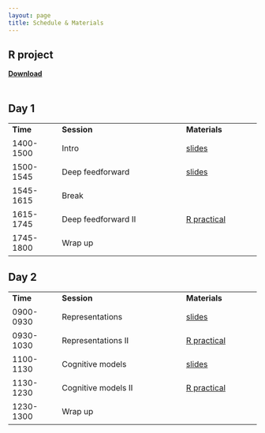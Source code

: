 ```yaml
---
layout: page
title: Schedule & Materials
---
```


## R project

<p style="padding-bottom:20px"><a href="https://www.dropbox.com/s/ded0c40nq89g21q/neuralnets.zip?dl=1"><b>Download</b></a></p>

## Day 1

<table cellspacing="0" cellpadding="0">
  <col width="20%">
  <col width="50%">
  <col width="30%">
  <tr>
    <td style="padding-right:6px;padding-bottom:6px"><b>Time</b></td>
    <td style="padding-right:6px;padding-bottom:6px"><b>Session</b></td>
    <td style="padding-right:6px;padding-bottom:6px"><b>Materials</b></td>
  </tr>
  <tr>
    <td style="padding-right:6px;padding-bottom:6px">1400-1500</td>
    <td style="padding-right:6px;padding-bottom:6px">Intro</td>
    <td style="padding-right:6px;padding-bottom:6px">
      <a href="../sessions/Intro/Intro.html">slides</a>
    </td>
  </tr>
  <tr>
    <td style="padding-right:6px;padding-bottom:6px">1500-1545</td>
    <td style="padding-right:6px;padding-bottom:6px">Deep feedforward</td>
    <td style="padding-right:6px;padding-bottom:6px">
      <a href="../sessions/DeepFeedForward/DeepFeedForward.html">slides</a>
    </td>
  </tr>  
  <tr>
    <td style="padding-right:6px;padding-bottom:6px">1545-1615</td>
    <td style="padding-right:6px;padding-bottom:6px">Break</td>
    <td style="padding-right:6px;padding-bottom:6px"></td>
  </tr>
  <tr>
    <td style="padding-right:6px;padding-bottom:6px">1615-1745</td>
    <td style="padding-right:6px;padding-bottom:6px">Deep feedforward II</td>
    <td style="padding-right:6px;padding-bottom:6px">
      <a href="../sessions/DeepFeedForward/DeepFeedForward_practical.html">R practical</a>
    </td>
  </tr>
  <tr>
  <td style="padding-right:6px;padding-bottom:6px">1745-1800</td>
    <td style="padding-right:6px;padding-bottom:6px">Wrap up</td>
    <td style="padding-right:6px;padding-bottom:6px"></td>
  </tr>
</table>


## Day 2

<table cellspacing="0" cellpadding="0">
  <col width="20%">
  <col width="50%">
  <col width="30%">
  <tr>
    <td style="padding-right:6px;padding-bottom:6px"><b>Time</b></td>
    <td style="padding-right:6px;padding-bottom:6px"><b>Session</b></td>
    <td style="padding-right:6px;padding-bottom:6px"><b>Materials</b></td>
  </tr>
  <tr>
    <td style="padding-right:6px;padding-bottom:6px">0900-0930</td>
    <td style="padding-right:6px;padding-bottom:6px">Representations</td>
    <td style="padding-right:6px;padding-bottom:6px">
      <a href="../sessions/Representation/Representation.html">slides</a>
    </td>
  </tr>
  <tr>
    <td style="padding-right:6px;padding-bottom:6px">0930-1030</td>
    <td style="padding-right:6px;padding-bottom:6px">Representations II </td>
    <td style="padding-right:6px;padding-bottom:6px">
      <a href="../sessions/Representation/Representation_practical.html">R practical</a>
    </td>
  </tr>  
  <tr>
    <td style="padding-right:6px;padding-bottom:6px">1100-1130</td>
    <td style="padding-right:6px;padding-bottom:6px">Cognitive models</td>
    <td style="padding-right:6px;padding-bottom:6px">
      <a href="">slides</a>
    </td>
  </tr>
  <tr>
    <td style="padding-right:6px;padding-bottom:6px">1130-1230</td>
    <td style="padding-right:6px;padding-bottom:6px">Cognitive models II</td>
    <td style="padding-right:6px;padding-bottom:6px">
      <a href="">R practical</a>
    </td>
  </tr>
  <tr>
    <td style="padding-right:6px;padding-bottom:6px">1230-1300</td>
    <td style="padding-right:6px;padding-bottom:6px">Wrap up</td>
    <td style="padding-right:6px;padding-bottom:6px"></td>
  </tr>  
</table>

